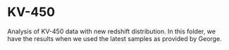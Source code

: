 # KV-450
Analysis of KV-450 data with new redshift distribution. In this folder, we have the results when we used the latest samples as provided by George.
